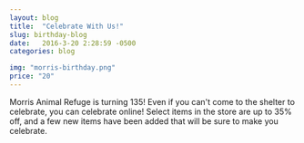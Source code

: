 ```yaml
---
layout: blog
title:  "Celebrate With Us!"
slug: birthday-blog
date:   2016-3-20 2:28:59 -0500
categories: blog

img: "morris-birthday.png"
price: "20"
---
```

Morris Animal Refuge is turning 135! Even if you can't come to the shelter to celebrate, you can celebrate online! Select items in the store are up to 35% off, and a few new items have been added that will be sure to make you celebrate.